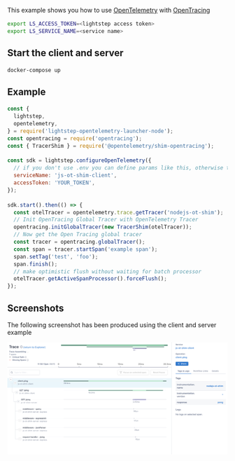 This example shows you how to use [OpenTelemetry](https://opentelemetry.io) with [OpenTracing](https://opentracing.io/)

```bash
export LS_ACCESS_TOKEN=<lightstep access token>
export LS_SERVICE_NAME=<service name>
```

## Start the client and server
```bash
docker-compose up
```

## Example

```javascript
const {
  lightstep,
  opentelemetry,
} = require('lightstep-opentelemetry-launcher-node');
const opentracing = require('opentracing');
const { TracerShim } = require('@opentelemetry/shim-opentracing');

const sdk = lightstep.configureOpenTelemetry({
  // if you don't use .env you can define params like this, otherwise those can be ommitted
  serviceName: 'js-ot-shim-client',
  accessToken: 'YOUR_TOKEN',
});

sdk.start().then(() => {
  const otelTracer = opentelemetry.trace.getTracer('nodejs-ot-shim');
  // Init OpenTracing Global Tracer with OpenTelemetry Tracer
  opentracing.initGlobalTracer(new TracerShim(otelTracer));
  // Now get the Open Tracing global tracer
  const tracer = opentracing.globalTracer();
  const span = tracer.startSpan('example span');
  span.setTag('test', 'foo');
  span.finish();
  // make optimistic flush without waiting for batch processor
  otelTracer.getActiveSpanProcessor().forceFlush();
});
```

## Screenshots
The following screenshot has been produced using the client and server example

![Screenshot of the running example](images/traces.png)
